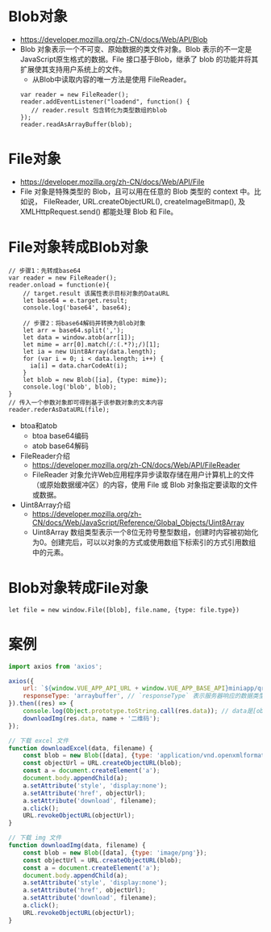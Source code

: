 # Blob对象
* https://developer.mozilla.org/zh-CN/docs/Web/API/Blob
* Blob 对象表示一个不可变、原始数据的类文件对象。Blob 表示的不一定是JavaScript原生格式的数据。File 接口基于Blob，继承了 blob 的功能并将其扩展使其支持用户系统上的文件。
    - 从Blob中读取内容的唯一方法是使用 FileReader。
    ```
    var reader = new FileReader();
    reader.addEventListener("loadend", function() {
       // reader.result 包含转化为类型数组的blob
    });
    reader.readAsArrayBuffer(blob);
    ```

# File对象
* https://developer.mozilla.org/zh-CN/docs/Web/API/File
* File 对象是特殊类型的 Blob，且可以用在任意的 Blob 类型的 context 中。比如说， FileReader, URL.createObjectURL(), createImageBitmap(), 及 XMLHttpRequest.send() 都能处理 Blob 和 File。

# File对象转成Blob对象
```
// 步骤1：先转成base64
var reader = new FileReader();
reader.onload = function(e){
    // target.result 该属性表示目标对象的DataURL
    let base64 = e.target.result;
    console.log('base64', base64);

    // 步骤2：将base64解码并转换为Blob对象
    let arr = base64.split(',');
    let data = window.atob(arr[1]);
    let mime = arr[0].match(/:(.*?);/)[1];
    let ia = new Uint8Array(data.length);
    for (var i = 0; i < data.length; i++) {
      ia[i] = data.charCodeAt(i);
    }
    let blob = new Blob([ia], {type: mime});
    console.log('blob', blob);
}
// 传入一个参数对象即可得到基于该参数对象的文本内容
reader.rederAsDataURL(file);
```
* btoa和atob
    - btoa base64编码
    - atob base64解码
* FileReader介绍
    - https://developer.mozilla.org/zh-CN/docs/Web/API/FileReader
    - FileReader 对象允许Web应用程序异步读取存储在用户计算机上的文件（或原始数据缓冲区）的内容，使用 File 或 Blob 对象指定要读取的文件或数据。
* Uint8Array介绍
    - https://developer.mozilla.org/zh-CN/docs/Web/JavaScript/Reference/Global_Objects/Uint8Array
    - Uint8Array 数组类型表示一个8位无符号整型数组，创建时内容被初始化为0。创建完后，可以以对象的方式或使用数组下标索引的方式引用数组中的元素。

# Blob对象转成File对象
```
let file = new window.File([blob], file.name, {type: file.type})
```

# 案例
```javascript
import axios from 'axios';

axios({
    url: `${window.VUE_APP_API_URL + window.VUE_APP_BASE_API}miniapp/qrcode?token=${Cookie.get('Admin-Token')}&width=750&scene=${encodeURIComponent(`storeCode=${storeCode}`)}`,
    responseType: 'arraybuffer', // `responseType` 表示服务器响应的数据类型，可以是 'arraybuffer', 'blob', 'document', 'json', 'text', 'stream'。默认是'json'。
}).then((res) => {
    console.log(Object.prototype.toString.call(res.data)); // data是[object ArrayBuffer]类型的数据
    downloadImg(res.data, name + '二维码');
});

// 下载 excel 文件
function downloadExcel(data, filename) {
    const blob = new Blob([data], {type: 'application/vnd.openxmlformats-officedocument.spreadsheetml.sheet'});
    const objectUrl = URL.createObjectURL(blob);
    const a = document.createElement('a');
    document.body.appendChild(a);
    a.setAttribute('style', 'display:none');
    a.setAttribute('href', objectUrl);
    a.setAttribute('download', filename);
    a.click();
    URL.revokeObjectURL(objectUrl);
}

// 下载 img 文件
function downloadImg(data, filename) {
    const blob = new Blob([data], {type: 'image/png'});
    const objectUrl = URL.createObjectURL(blob);
    const a = document.createElement('a');
    document.body.appendChild(a);
    a.setAttribute('style', 'display:none');
    a.setAttribute('href', objectUrl);
    a.setAttribute('download', filename);
    a.click();
    URL.revokeObjectURL(objectUrl);
}
```
